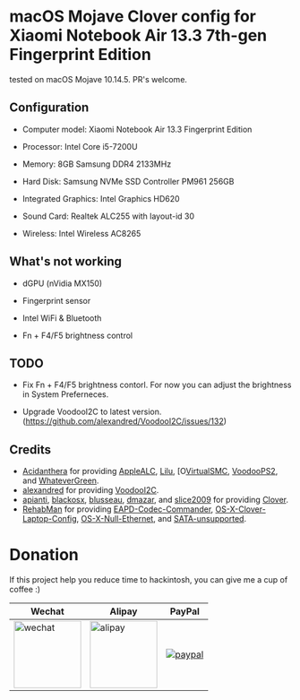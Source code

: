# macOS Mojave Clover config for Xiaomi Notebook Air 13.3 7th-gen Fingerprint Edition

tested on macOS Mojave 10.14.5. PR's welcome.

## Configuration

* Computer model: Xiaomi Notebook Air 13.3 Fingerprint Edition

* Processor: Intel Core i5-7200U

* Memory: 8GB Samsung DDR4 2133MHz

* Hard Disk: Samsung NVMe SSD Controller PM961 256GB

* Integrated Graphics: Intel Graphics HD620

* Sound Card: Realtek ALC255 with layout-id 30

* Wireless: Intel Wireless AC8265


## What's **not** working

* dGPU (nVidia MX150)

* Fingerprint sensor

* Intel WiFi & Bluetooth

* Fn + F4/F5 brightness control

## TODO

* Fix Fn + F4/F5 brightness contorl. For now you can adjust the brightness in System Preferneces.

* Upgrade VoodooI2C to latest version. (https://github.com/alexandred/VoodooI2C/issues/132)

## Credits

- [Acidanthera](https://github.com/acidanthera) for providing [AppleALC](https://github.com/acidanthera/AppleALC), [Lilu](https://github.com/acidanthera/Lilu), [O[VirtualSMC](https://github.com/acidanthera/VirtualSMC), [VoodooPS2](https://github.com/acidanthera/VoodooPS2), and [WhateverGreen](https://github.com/acidanthera/WhateverGreen).
- [alexandred](https://github.com/alexandred) for providing [VoodooI2C](https://github.com/alexandred/VoodooI2C).
- [apianti](https://sourceforge.net/u/apianti), [blackosx](https://sourceforge.net/u/blackosx), [blusseau](https://sourceforge.net/u/blusseau), [dmazar](https://sourceforge.net/u/dmazar), and [slice2009](https://sourceforge.net/u/slice2009) for providing [Clover](https://sourceforge.net/projects/cloverefiboot).
- [RehabMan](https://github.com/RehabMan) for providing [EAPD-Codec-Commander](https://github.com/RehabMan/EAPD-Codec-Commander),  [OS-X-Clover-Laptop-Config](https://github.com/RehabMan/OS-X-Clover-Laptop-Config), [OS-X-Null-Ethernet](https://github.com/RehabMan/OS-X-Null-Ethernet), and [SATA-unsupported](https://github.com/RehabMan/hack-tools/tree/master/kexts/SATA-unsupported.kext).

# Donation

If this project help you reduce time to hackintosh, you can give me a cup of coffee :)

| Wechat| Alipay | PayPal |
| - | - | - |
| <img src="/jasper-wan/Xiaomi-Air-i5-7200U/raw/master/img/wechat.png" alt="wechat" style="width: 120px; height: 120px"> | <img src="/jasper-wan/Xiaomi-Air-i5-7200U/raw/master/img/alipay.png" alt="alipay" style="width: 120px; height: 120px"> | [![paypal](https://www.paypalobjects.com/en_US/i/btn/btn_donateCC_LG.gif)](https://www.paypal.com/cgi-bin/webscr?cmd=_s-xclick&hosted_button_id=XY2PW7DUBTWXE&source=url) |


